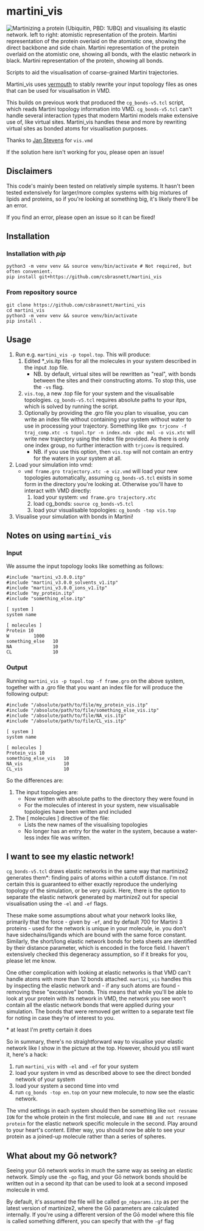 # martini_vis
![Martinizing a protein (Ubiquitin, PBD: 1UBQ) and visualising its elastic network.
left to right: atomistic representation of the protein. 
Martini representation of the protein overlaid on the atomistic one, showing the direct backbone and side chain.
Martini representation of the protein overlaid on the atomistic one, showing all bonds, with the elastic network in black.
Martini representation of the protein, showing all bonds.](image.png "Visualising elastic networks")

Scripts to aid the visualisation of coarse-grained Martini trajectories.

Martini_vis uses [vermouth](https://github.com/marrink-lab/vermouth-martinize) to stably
rewrite your input topology files as ones that can be used for visualisation in VMD.

This builds on previous work that produced the `cg_bonds-v5.tcl` script, which reads Martini topology information into VMD. 
`cg_bonds-v5.tcl` can't handle several interaction types that modern Martini models make extensive use of, like virtual sites.
Martini_vis handles these and more by rewriting virtual sites as bonded atoms for visualisation purposes.

Thanks to [Jan Stevens](https://github.com/jan-stevens) for `vis.vmd`

If the solution here isn't working for you, please open an issue!

## Disclaimers

This code's mainly been tested on relatively simple systems.
It hasn't been tested extensively for larger/more complex systems with 
big mixtures of lipids and proteins, so if you're looking at something big, it's likely there'll be an error.

If you find an error, please open an issue so it can be fixed!

## Installation

### Installation with _pip_

```commandline
python3 -m venv venv && source venv/bin/activate # Not required, but often convenient.
pip install git+https://github.com/csbrasnett/martini_vis
```

### From repository source 

```commandline
git clone https://github.com/csbrasnett/martini_vis
cd martini_vis
python3 -m venv venv && source venv/bin/activate
pip install .
```

## Usage

1) Run e.g. `martini_vis -p topol.top`. This will produce:
   1) Edited *_vis.itp files for all the molecules in your system described in the input .top file.  
      * NB. by default, virtual sites will be rewritten as "real", with bonds between the sites and their constructing atoms. 
      To stop this, use the `-vs` flag.
   2) `vis.top`, a new .top file for your system and the visualisable topologies. `cg_bonds-v5.tcl` requires absolute paths to your itps, which is solved by running the script.
   3) Optionally by providing the .gro file you plan to visualise, you can write an index file without containing your system without water to use in processing your trajectory. 
   Something like `gmx trjconv -f traj_comp.xtc -s topol.tpr -n index.ndx -pbc mol -o vis.xtc` will write new trajectory using the index file provided. As there is only one index group,
   no further interaction with `trjconv` is required. 
      * NB. if you use this option, then `vis.top` will not contain an entry for the waters in your system at all.
2) Load your simulation into vmd:
   * `vmd frame.gro trajectory.xtc -e viz.vmd` will load your new topologies automatically, assuming `cg_bonds-v5.tcl` exists in some form in the directory you're looking at.
   Otherwise you'll have to interact with VMD directly: 
      1) load your system: `vmd frame.gro trajectory.xtc`
      2) load cg_bonds: `source cg_bonds-v5.tcl`
      3) load your visualisable topologies: `cg_bonds -top vis.top`
3) Visualise your simulation with bonds in Martini!

## Notes on using `martini_vis`

### Input
We assume the input topology looks like something as follows:

```
#include "martini_v3.0.0.itp"
#include "martini_v3.0.0_solvents_v1.itp"
#include "martini_v3.0.0_ions_v1.itp"
#include "my_protein.itp"
#include "something_else.itp"

[ system ]
system name

[ molecules ]
Protein 10
W         1000
something_else   10
NA               10
CL               10
```

### Output

Running `martini_vis -p topol.top -f frame.gro` on the above system, together with a .gro file that you want an index file for
will produce the following output:

```
#include "/absolute/path/to/file/my_protein_vis.itp"
#include "/absolute/path/to/file/something_else_vis.itp"
#include "/absolute/path/to/file/NA_vis.itp"
#include "/absolute/path/to/file/CL_vis.itp"

[ system ]
system name

[ molecules ]
Protein_vis 10
something_else_vis   10
NA_vis               10
CL_vis               10
```
So the differences are:
1) The input topologies are:
   * Now written with absolute paths to the directory they were found in
   * For the molecules of interest in your system, new visualisable topologies have been written and included
2) The [ molecules ] directive of the file:
   * Lists the new names of the visualising topologies
   * No longer has an entry for the water in the system, because a water-less index file was written.

## I want to see my elastic network!

`cg_bonds-v5.tcl` draws elastic networks in the same way that martinize2 generates them*:
finding pairs of atoms within a cutoff distance. I'm not certain this is guaranteed to either exactly
reproduce the underlying topology of the simulation, or be very quick. Here, there is the option to 
separate the elastic network generated by martinize2 out for special visualisation using the `-el` and `-ef` flags.

These make some assumptions about what your network looks like, primarily that the force - given by `-ef`, 
and by default 700 for Martini 3 proteins - used for the network is unique in your molecule, ie.
you don't have sidechains/ligands which are bound with the same force constant. Similarly, the short/long 
elastic network bonds for beta sheets are identified by their distance parameter, which is encoded in the force
field. I haven't extensively checked this degeneracy assumption, so if it breaks for you, please let me know.

One other complication with looking at elastic networks is that VMD can't handle atoms with more than 12 bonds attached.
`martini_vis` handles this by inspecting the elastic network and - if any such atoms are found - removing these
"excessive" bonds. This means that while you'll be able to look at your protein with its network in VMD, the network you
see won't contain all the elastic network bonds that were applied during your simulation. The bonds that were removed
get written to a separate text file for noting in case they're of interest to you.

&ast; at least I'm pretty certain it does

So in summary, there's no straightforward way to visualise your elastic network like I show in the
picture at the top. However, should you still want it, here's a hack:

1) run `martini_vis` with `-el` and `-ef` for your system
2) load your system in vmd as described above to see the direct bonded network of your system
3) load your system a second time into vmd
4) run `cg_bonds -top en.top` on your new molecule, to now see the elastic network.

The vmd settings in each system should then be something like
`not resname ION` for the whole protein in the first molecule, and `name BB and not resname protein` for the 
elastic network specific molecule in the second. Play around to your heart's content. Either way, you should 
now be able to see your protein as a joined-up molecule rather than a series of spheres.

## What about my Gō network?

Seeing your Gō network works in much the same way as seeing an elastic network. 
Simply use the `-go` flag, and your Gō network bonds should be written out in a
second itp that can be used to look at a second imposed molecule in vmd.

By default, it's assumed the file will be called `go_nbparams.itp` as per the 
latest version of martinize2, where the Gō parameters are calculated internally.
If you're using a different version of the Gō model where this file is called something
different, you can specify that with the `-gf` flag
